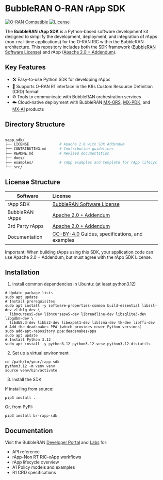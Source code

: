 # BubbleRAN O-RAN rApp SDK

[![O-RAN Compatible](https://img.shields.io/badge/O--RAN_Compatible-v2.1-green)](https://www.o-ran.org)
[![License](https://img.shields.io/badge/License-Apache_2.0_With_SDK_Addendum-blue.svg)](LICENSE)

The **BubbleRAN rApp SDK** is a Python-based software development kit designed to simplify the development, deployment, and integration of rApps (non-real-time applications) for the O-RAN RIC within the BubbleRAN architecture.
This repository includes both the SDK framework ([BubbleRAN Software License](https://bubbleran.com/resources/files/BubbleRAN_Licence-Agreement-1.3.pdf)) and rApp ([Apache 2.0 + Addendum](https://github.com/bubbleran/rApp_sdk/blob/main/LICENSE)).

## Key Features
- 🛠️ Easy-to-use Python SDK for developing rApps
- 📡 Supports O-RAN R1 interface in the K8s Custom Resource Definition (CRD) format
- ⚙️ Tools to communicate with BubbleRAN orchestration services
- ☁️ Cloud-native deployment with BubbleRAN [MX-ORS](https://bubbleran.com/products/mx-ors/), [MX-PDK](https://bubbleran.com/products/mx-pdk/), and [MX-AI](https://bubbleran.com/products/mx-ai/) products

## Directory Structure

```bash

xapp_sdk/
├── LICENSE              # Apache 2.0 with SDK Addendum
├── CONTRIBUTING.md      # Contribution guidelines
├── README.md            # Revised documentation
├── docs/
├── examples/            # rApp examples and template for rApp lifecycle management (LCM) 
└── src/

```


## License Structure

| Software  | License |
| ------------- |:-------------|
| rApp SDK				    | [BubbleRAN Software License](https://bubbleran.com/resources/files/BubbleRAN_Licence-Agreement-1.3.pdf) |
| BubbleRAN rApps		  | [Apache 2.0 + Addendum](https://github.com/bubbleran/xapp_sdk/blob/main/LICENSE) |
| 3rd Party rApps			| [Apache 2.0 + Addendum](https://github.com/bubbleran/xapp_sdk/blob/main/LICENSE)  | 
| Documentation				| [CC-BY-4.0](https://creativecommons.org/licenses/by/4.0/deed.en)	Guides, specifications, and examples | 

Important: When building rApps using this SDK, your application code can use Apache 2.0 + Addendum, but must agree with the rApp SDK License.


## Installation

1. Install common dependencies in Ubuntu: (at least python3.12)

```
# Update package lists
sudo apt update
# Install prerequisites
sudo apt install -y software-properties-common build-essential libssl-dev zlib1g-dev \
  libncurses5-dev libncursesw5-dev libreadline-dev libsqlite3-dev libgdbm-dev \
  libdb5.3-dev libbz2-dev libexpat1-dev liblzma-dev tk-dev libffi-dev
# Add the deadsnakes PPA (which provides newer Python versions)
sudo add-apt-repository ppa:deadsnakes/ppa
sudo apt update
# Install Python 3.12
sudo apt install -y python3.12 python3.12-venv python3.12-distutils
```

2. Set up a virtual environment

```
cd /path/to/your/rapp-sdk
python3.12 -m venv venv
source venv/bin/activate
```

3. Install the SDK

If installing from source:

```
pip3 install .
```
Or, from PyPI:
```
pip3 install br-rapp-sdk
```

## Documentation
Visit the BubbleRAN [Developer Portal](http://bubbleran.com/docs/devops-guide/odin/Odin/Overview) and [Labs](http://bubbleran.com/docs/user-guide/rapp-training/prerequisites) for:

- API reference
- rApp-Non RT RIC-xApp workflows
- rApp lifecycle overview
- A1 Policy models and examples
- R1 CRD specifications
